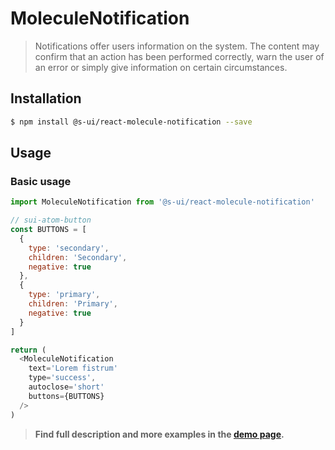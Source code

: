 # MoleculeNotification

> Notifications offer users information on the system. The content may confirm that an action has been performed correctly, warn the user of an error or simply give information on certain circumstances.

## Installation

```sh
$ npm install @s-ui/react-molecule-notification --save
```

## Usage

### Basic usage
```js
import MoleculeNotification from '@s-ui/react-molecule-notification'

// sui-atom-button
const BUTTONS = [
  {
    type: 'secondary',
    children: 'Secondary',
    negative: true
  },
  {
    type: 'primary',
    children: 'Primary',
    negative: true
  }
]

return (
  <MoleculeNotification
    text='Lorem fistrum'
    type='success',
    autoclose='short'
    buttons={BUTTONS}
  />
)
```

> **Find full description and more examples in the [demo page](https://sui-components.now.sh/workbench/molecule/notification).**